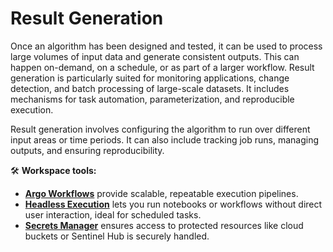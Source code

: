 # Result Generation

Once an algorithm has been designed and tested, it can be used to process large volumes of input data and generate consistent outputs. This can happen on-demand, on a schedule, or as part of a larger workflow. Result generation is particularly suited for monitoring applications, change detection, and batch processing of large-scale datasets. It includes mechanisms for task automation, parameterization, and reproducible execution.

Result generation involves configuring the algorithm to run over different input areas or time periods. It can also include tracking job runs, managing outputs, and ensuring reproducibility.

🛠 **Workspace tools:**
- **[Argo Workflows](../applications/argo.md)** provide scalable, repeatable execution pipelines.
- **[Headless Execution](../applications/headless_execution.md)** lets you run notebooks or workflows without direct user interaction, ideal for scheduled tasks.
- **[Secrets Manager](../applications/secret_manager.md)** ensures access to protected resources like cloud buckets or Sentinel Hub is securely handled.
